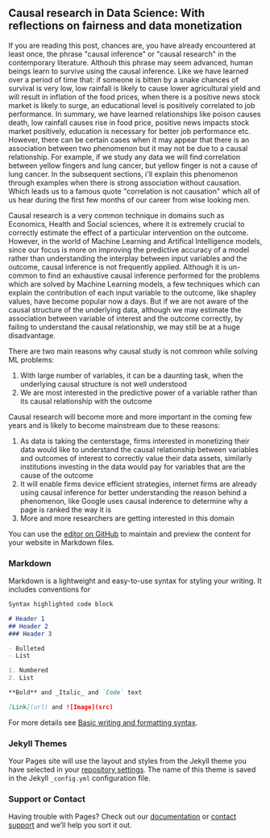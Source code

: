 ## Causal research in Data Science: With reflections on fairness and data monetization

If you are reading this post, chances are, you have already encountered at least once, the phrase "causal inference" or "causal research" in the contemporary literature. Althouh this phrase may seem advanced, human beings learn to survive using the causal inference. Like we have learned over a period of time that: if someone is bitten by a snake chances of survival is very low, low rainfall is likely to cause lower agricultural yield and will result in inflation of the food prices, when there is a positive news stock market is likely to surge, an educational level is positively correlated to job performance. In summary, we have learned relationships like poison causes death, low rainfall causes rise in food price, positive news impacts stock market positively, education is necessary for better job performance etc. However, there can be certain cases when it may appear that there is an association between two phenomenon but it may not be due to a causal relationship. For example, if we study any data we will find correlation between yellow fingers and lung cancer, but yellow finger is not a cause of lung cancer.
In the subsequent sections, i'll explain this phenomenon through examples when there is strong association without causation. Which leads us to a famous quote "correlation is not causation" which all of us hear during the first few months of our career from wise looking men.



Causal research is a very common technique in domains such as Economics, Health and Social sciences, where it is extremely crucial to correctly estimate the effect of a particular intervention on the outcome. However, in the world of Machine Learning and Artifical Intelligence models, since our focus is more on improving the predictive accuracy of a model rather than understanding the interplay between input variables and the outcome, causal inference is not frequently applied. 
Although it is un-common to find an exhaustive causal inference performed for the problems which are solved by Machine Learning models, a few techniques which can explain the contribution of each input variable to the outcome, like shapley values, have become popular now a days. But if we are not aware of the causal structure of the underlying data, although we may estimate the association between variable of interest and the outcome correctly, by failing to understand the causal relationship, we may still be at a huge disadvantage.



There are two main reasons why causal study is not common while solving ML problems:
1. With large number of variables, it can be a daunting task, when the underlying causal structure is not well understood
2. We are most interested in the predictive power of a variable rather than its causal relationship with the outcome

Causal research will become more and more important in the coming few years and is likely to become mainstream due to these reasons:
1. As data is taking the centerstage, firms interested in monetizing their data would like to understand the causal relationship between variables and outcomes of interest to correctly value their data assets, similarly institutions investing in the data would pay for variables that are the cause of the outcome
2. It will enable firms device efficient strategies, internet firms are already using causal inference for better understanding the reason behind a phenomenon, like Google uses causal inderence to determine why a page is ranked the way it is
3. More and more researchers are getting interested in this domain





You can use the [editor on GitHub](https://github.com/codesrepo/codesrepo.github.io/edit/main/index.md) to maintain and preview the content for your website in Markdown files.


### Markdown

Markdown is a lightweight and easy-to-use syntax for styling your writing. It includes conventions for

```markdown
Syntax highlighted code block

# Header 1
## Header 2
### Header 3

- Bulleted
- List

1. Numbered
2. List

**Bold** and _Italic_ and `Code` text

[Link](url) and ![Image](src)
```

For more details see [Basic writing and formatting syntax](https://docs.github.com/en/github/writing-on-github/getting-started-with-writing-and-formatting-on-github/basic-writing-and-formatting-syntax).

### Jekyll Themes

Your Pages site will use the layout and styles from the Jekyll theme you have selected in your [repository settings](https://github.com/codesrepo/codesrepo.github.io/settings/pages). The name of this theme is saved in the Jekyll `_config.yml` configuration file.

### Support or Contact

Having trouble with Pages? Check out our [documentation](https://docs.github.com/categories/github-pages-basics/) or [contact support](https://support.github.com/contact) and we’ll help you sort it out.
